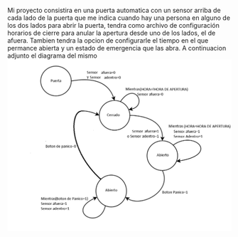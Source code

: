 Mi proyecto consistira en una puerta automatica con un sensor arriba de cada lado de la puerta que me indica cuando hay una persona en alguno de los dos lados para abrir la puerta, tendra como archivo de configuración horarios de cierre para anular la apertura desde uno de los lados, el de afuera. Tambien tendra la opcion de configurarle el tiempo en el que permance abierta y un estado de emergencia que las abra. A continuacion adjunto el diagrama del mismo
![./recursos/diagrama.png](https://github.com/LeonelThurler/Puerta-Automatica/blob/master/Diagrama.png)
